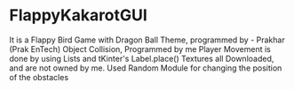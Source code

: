 # FlappyKakarotGUI
It is a Flappy Bird Game with Dragon Ball Theme, programmed by - Prakhar (Prak EnTech)
Object Collision, Programmed by me
Player Movement is done by using Lists and tKinter's Label.place()
Textures all Downloaded, and are not owned by me.
Used Random Module for changing the position of the obstacles
